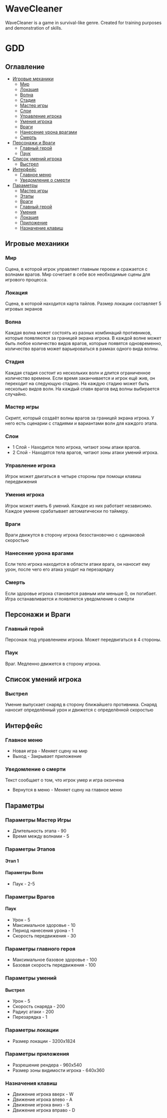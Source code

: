 # WaveCleaner
WaveCleaner is a game in survival-like genre. Created for training purposes and demonstration of skills.
# GDD
## Оглавление
- [Игровые механики](#игровые-механики)
	- [Мир](#мир)
	- [Локация](#локация)
	- [Волна](#волна)
	- [Стадия](#стадия)
	- [Мастер игры](#мастер-игры)
	- [Слои](#слои)
	- [Управление игрока](#управление-игрока)
	- [Умения игрока](#умения-игрока)
	- [Враги](#враги)
	- [Нанесение урона врагами](#нанесение-урона-врагами)
	- [Смерть](#смерть)
- [Персонажи и Враги](#персонажи-и-враги)
	- [Главный герой](#главный-герой)
	- [Паук](#паук)
- [Список умений игрока](#список-умений-игрока)
	- [Выстрел](#выстрел)
- [Интерфейс](#интерфейс)
	- [Главное меню](#главное-меню)
	- [Уведомление о смерти](#уведомление-о-смерти)
- [Параметры](#параметры)
	- [Мастер игры](#параметры-мастера-игры)
	- [Этапы](#параметры-этапов)
	- [Враги](#параметры-врагов)
	- [Главный герой](#параметры-главного-героя)
	- [Умения](#параметры-умений)
	- [Локация](#параметры-локаций)
	- [Приложение](#параметры-приложения)
	- [Назначение клавиш](#назначение-клавиш)
## Игровые механики
### Мир
Сцена, в которой игрок управляет главным героем и сражается с волнами врагов. Мир сочетает в себе все необходимые сцены для игрового процесса.
### Локация
Сцена, в которой находится карта тайлов. Размер локации составляет 5 игровых экранов
### Волна
Каждая волна может состоять из разных комбинаций противников, которые появляются за границей экрана игрока. В каждой волне может быть любое количество видов врагов, которые появятся одновременно, количество врагов может варьироваться в рамках одного вида волны.
### Стадия
Каждая стадия состоит из нескольких волн и длится ограниченное количество времени. Если время заканчивается и игрок ещё жив, он переходит на следующую стадию. На каждую стадию может быть несколько видов волн. На каждый спавн врагов вид волны выбирается случайно.
### Мастер игры
Скрипт, который создаёт волны врагов за границей экрана игрока. У него есть сценарии с стадиями и вариантами волн для каждого этапа.
### Слои
- 1 Слой - Находится тело игрока, читают зоны атаки врагов.
- 2 Слой - Находятся тела врагов, читают зоны атаки умений игрока.
### Управление игрока
Игрок может двигаться в четыре стороны при помощи клавиш передвижения
### Умения игрока
Игрок может иметь 6 умений. Каждое из них работает независимо. Каждое умение срабатывает автоматически по таймеру.
### Враги
Враги движутся в сторону игрока безостановочно с одинаковой скоростью
### Нанесение урона врагами
Если тело игрока находится в области атаки врага, он наносит ему урон, после чего его атака уходит на перезарядку
### Смерть
Если здоровье игрока становится равным или меньше 0, он погибает. Игра останавливается и появляется уведомление о смерти

## Персонажи и Враги
### Главный герой
Персонаж под управлением игрока. Может передвигаться в 4 стороны.
### Паук
Враг. Медленно движется в сторону игрока. 

## Список умений игрока
### Выстрел
Умение выпускает снаряд в сторону ближайшего противника. Снаряд наносит определённый урон и движется с определённой скоростью

## Интерфейс
### Главное меню
- Новая игра - Меняет сцену на мир
- Выход - Закрывает приложение
### Уведомление о смерти
Текст сообщает о том, что игрок умер и игра окончена
- Вернутся в меню - Меняет сцену на главное меню

## Параметры
### Параметры Мастер Игры
- Длительность этапа - 90
- Время между волнами - 5
### Параметры Этапов
#### Этап 1 
#### Параметры Волн
- Паук - 2-5
### Параметры Врагов
#### Паук
- Урон - 5
- Максимальное здоровье - 10
- Период нанесения урона - 1
- Скорость передвижения - 30
### Параметры главного героя
- Максимальное базовое здоровье - 100
- Базовая скорость передвижения - 100
### Параметры умений
#### Выстрел
- Урон - 5
- Скорость снаряда - 200
- Радиус атаки - 200
- Перезарядка - 1
### Параметры локации
- Размер локации - 3200х1824
### Параметры приложения
- Разрешение рендера - 960х540
- Размер зоны видимости игрока - 640х360
### Назначения клавиш
- Движение игрока вверх - W 
- Движение игрока влево - A
- Движение игрока вниз - S
- Движение игрока вправо - D
